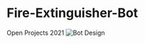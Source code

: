 # Fire-Extinguisher-Bot
Open Projects 2021
![Bot Design](https://drive.google.com/file/d/1kn0VJrYyr580dafb6XHhTcK3RhJ-88tm/view?usp=sharing)
